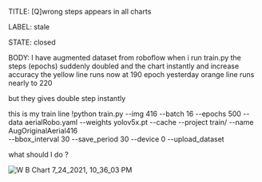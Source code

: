 TITLE:
[Q]wrong steps appears in all charts

LABEL:
stale

STATE:
closed

BODY:
I have augmented dataset from roboflow 
when i run train.py
the steps (epochs) suddenly doubled and the chart instantly and increase accuracy
the yellow line runs now at 190 epoch 
yesterday orange line runs nearly to 220

but they gives double step instantly 

this is my train line
!python train.py --img 416 --batch 16 --epochs 500 --data aerialRobo.yaml 
  --weights yolov5x.pt --cache --project train/ --name AugOriginalAerial416\
  --bbox_interval 30 --save_period 30 --device 0 --upload_dataset

what should I do ?

![W B Chart 7_24_2021, 10_36_03 PM](https://user-images.githubusercontent.com/35992924/126880525-4566051a-a6e5-4261-bab5-cdace9f1f1c8.png)


